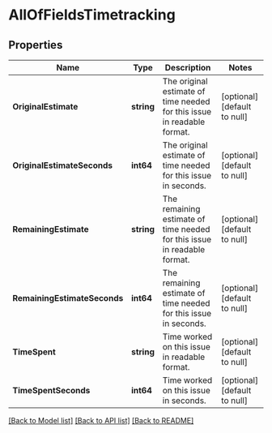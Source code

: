 # AllOfFieldsTimetracking

## Properties
Name | Type | Description | Notes
------------ | ------------- | ------------- | -------------
**OriginalEstimate** | **string** | The original estimate of time needed for this issue in readable format. | [optional] [default to null]
**OriginalEstimateSeconds** | **int64** | The original estimate of time needed for this issue in seconds. | [optional] [default to null]
**RemainingEstimate** | **string** | The remaining estimate of time needed for this issue in readable format. | [optional] [default to null]
**RemainingEstimateSeconds** | **int64** | The remaining estimate of time needed for this issue in seconds. | [optional] [default to null]
**TimeSpent** | **string** | Time worked on this issue in readable format. | [optional] [default to null]
**TimeSpentSeconds** | **int64** | Time worked on this issue in seconds. | [optional] [default to null]

[[Back to Model list]](../README.md#documentation-for-models) [[Back to API list]](../README.md#documentation-for-api-endpoints) [[Back to README]](../README.md)

